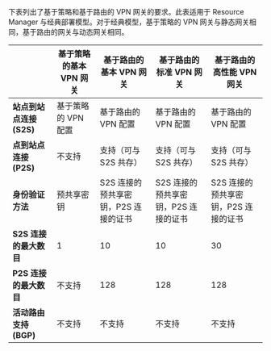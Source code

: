 下表列出了基于策略和基于路由的 VPN 网关的要求。此表适用于 Resource Manager 与经典部署模型。对于经典模型，基于策略的 VPN 网关与静态网关相同，基于路由的网关与动态网关相同。


| | **基于策略的基本 VPN 网关** | **基于路由的基本 VPN 网关** | **基于路由的标准 VPN 网关** | **基于路由的高性能 VPN 网关** |
|---|---------------------------------------|---------------------------------------|----------------------------|----------------------------------|
| **站点到站点连接 (S2S)** | 基于策略的 VPN 配置 | 基于路由的 VPN 配置 | 基于路由的 VPN 配置 | 基于路由的 VPN 配置 |
| **点到站点连接 (P2S)** | 不支持 | 支持（可与 S2S 共存） | 支持（可与 S2S 共存） | 支持（可与 S2S 共存） |
| **身份验证方法** | 预共享密钥 | S2S 连接的预共享密钥，P2S 连接的证书 | S2S 连接的预共享密钥，P2S 连接的证书 | S2S 连接的预共享密钥，P2S 连接的证书 |
| **S2S 连接的最大数目** | 1 | 10 | 10 | 30 |
| **P2S 连接的最大数目** | 不支持 | 128 | 128 | 128 |
|**活动路由支持 (BGP)** | 不支持 | 不支持 | 不支持 | 不支持 |
 

<!---HONumber=Mooncake_0425_2016-->

